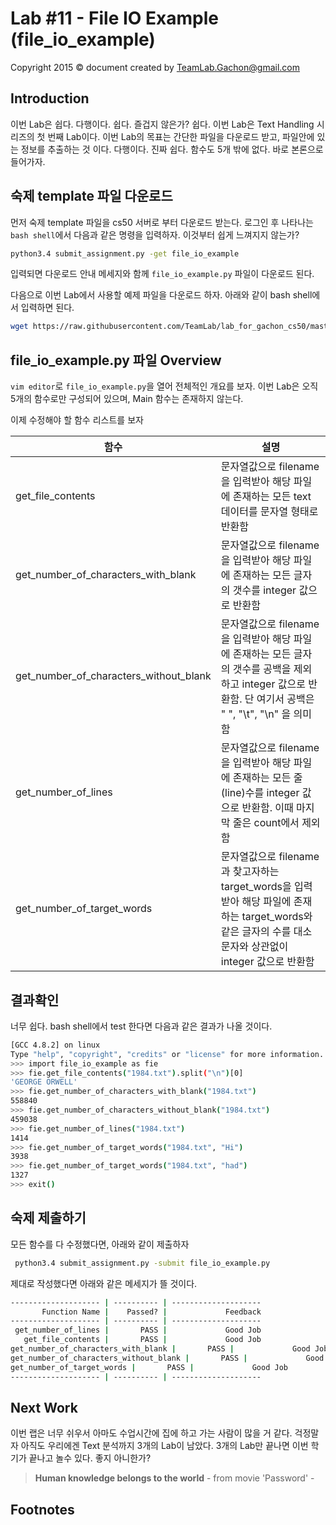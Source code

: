 Lab #11 - File IO Example (file_io_example)
=======
Copyright 2015 © document created by TeamLab.Gachon@gmail.com

## Introduction
이번 Lab은 쉽다. 다행이다. 쉽다. 즐겁지 않은가? 쉽다.
이번 Lab은 Text Handling 시리즈의 첫 번째 Lab이다. 이번 Lab의 목표는 간단한 파일을 다운로드 받고, 파일안에 있는 정보를 추출하는 것 이다. 다행이다. 진짜 쉽다. 함수도 5개 밖에 없다. 바로 본론으로 들어가자.

## 숙제 template 파일 다운로드
먼저 숙제 template 파일을 cs50 서버로 부터 다운로드 받는다. 로그인 후 나타나는 `bash shell`에서 다음과 같은 명령을 입력하자. 이것부터 쉽게 느껴지지 않는가?

```bash
python3.4 submit_assignment.py -get file_io_example
```  

입력되면 다운로드 안내 메세지와 함께 `file_io_example.py` 파일이 다운로드 된다.

다음으로 이번 Lab에서 사용할 예제 파일을 다운로드 하자. 아래와 같이 bash shell에서 입력하면 된다.

```bash
wget https://raw.githubusercontent.com/TeamLab/lab_for_gachon_cs50/master/lab_11_file_handling/1984.txt
```  



## file_io_example.py 파일 Overview
`vim editor`로 `file_io_example.py`을 열어 전체적인 개요를 보자. 이번 Lab은 오직 5개의 함수로만 구성되어 있으며, Main 함수는 존재하지 않는다.

이제 수정해야 할 함수 리스트를 보자

함수           | 설명 
--------       | ---
get_file_contents | 문자열값으로 filename을 입력받아 해당 파일에 존재하는 모든 text 데이터를 문자열 형태로 반환함 
get_number_of_characters_with_blank | 문자열값으로 filename을 입력받아 해당 파일에 존재하는 모든 글자의 갯수를 integer 값으로 반환함 
get_number_of_characters_without_blank | 문자열값으로 filename을 입력받아 해당 파일에 존재하는 모든 글자의 갯수를 공백을 제외하고 integer 값으로 반환함. 단 여기서 공백은 " ", "\t", "\n" 을 의미함
get_number_of_lines | 문자열값으로 filename을 입력받아 해당 파일에 존재하는 모든 줄(line)수를  integer 값으로 반환함. 이때 마지막 줄은 count에서 제외함
get_number_of_target_words | 문자열값으로 filename과 찾고자하는 target_words을 입력받아 해당 파일에 존재하는 target_words와 같은 글자의 수를 대소문자와 상관없이 integer 값으로 반환함 


## 결과확인
너무 쉽다. bash shell에서 test 한다면 다음과 같은 결과가  나올 것이다.

```bash
[GCC 4.8.2] on linux
Type "help", "copyright", "credits" or "license" for more information.
>>> import file_io_example as fie
>>> fie.get_file_contents("1984.txt").split("\n")[0]
'GEORGE ORWELL'
>>> fie.get_number_of_characters_with_blank("1984.txt")
558840
>>> fie.get_number_of_characters_without_blank("1984.txt")
459038
>>> fie.get_number_of_lines("1984.txt")
1414
>>> fie.get_number_of_target_words("1984.txt", "Hi")
3938
>>> fie.get_number_of_target_words("1984.txt", "had")
1327
>>> exit()
```

## 숙제 제출하기
모든 함수를 다 수정했다면, 아래와 같이 제출하자
```bash
 python3.4 submit_assignment.py -submit file_io_example.py
```  
제대로 작성했다면 아래와 같은 메세지가 뜰 것이다.
```bash
-------------------- | ---------- | --------------------
       Function Name |    Passed? |             Feedback
-------------------- | ---------- | --------------------
 get_number_of_lines |       PASS |             Good Job
   get_file_contents |       PASS |             Good Job
get_number_of_characters_with_blank |       PASS |             Good Job
get_number_of_characters_without_blank |       PASS |             Good Job
get_number_of_target_words |       PASS |             Good Job
-------------------- | ---------- | --------------------
```  

## Next Work
이번 랩은 너무 쉬우서 아마도 수업시간에 집에 하고 가는 사람이 많을 거 같다. 걱정말자 아직도 우리에겐 Text 분석까지 3개의 Lab이 남았다. 3개의 Lab만 끝나면 이번 학기가 끝나고 놀수 있다. 좋지 아니한가?

> **Human knowledge belongs to the world** - from movie 'Password' -

## Footnotes
